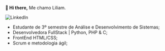  **👋 Hi there,**
  Me chamo Liliam.

![LinkedIn](https://www.linkedin.com/in/liliamteixeira-ltx01)


  
  - Estudante de 3º semestre de Análise e Desenvolvimento de Sistemas;
  - Desenvolvedora FullStack | Python, PHP & C;
  - FrontEnd HTML/CSS;
  - Scrum e metodologia ágil;
